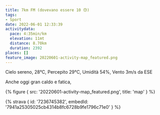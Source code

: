 ```yaml
---
title: 7km FM (dovevano essere 10 😓)
tags:
- Sport
date: 2022-06-01 12:33:39
activitydata:
  pace: 4:35min/km
  elevation: 11mt
  distance: 8.70km
  duration: 2392
places: []
feature_image: 20220601-activity-map_featured.png
---
```


Cielo sereno, 28°C, Percepito 29°C, Umidità 54%, Vento 3m/s da ESE

<!--more-->

Anche oggi gran caldo e fatica,

{% figure { src: '20220601-activity-map_featured.png', title: 'map' } %}

{% strava { id: '7236745382', embedId: '7941a25305025cb4314b8fc6728b9fe1796c71e0' } %}